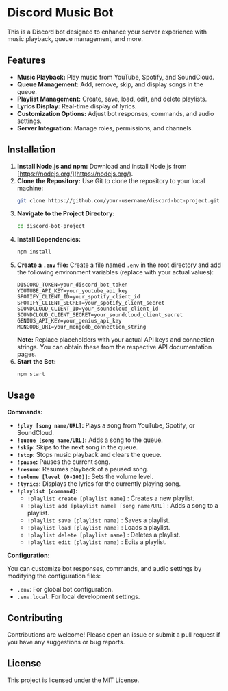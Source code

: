 # Discord Music Bot

This is a Discord bot designed to enhance your server experience with music playback, queue management, and more. 

## Features

- **Music Playback:**  Play music from YouTube, Spotify, and SoundCloud.
- **Queue Management:**  Add, remove, skip, and display songs in the queue.
- **Playlist Management:**  Create, save, load, edit, and delete playlists.
- **Lyrics Display:**  Real-time display of lyrics.
- **Customization Options:**  Adjust bot responses, commands, and audio settings.
- **Server Integration:**  Manage roles, permissions, and channels. 

## Installation

1. **Install Node.js and npm:** Download and install Node.js from [https://nodejs.org/](https://nodejs.org/).
2. **Clone the Repository:**  Use Git to clone the repository to your local machine:
   ```bash
   git clone https://github.com/your-username/discord-bot-project.git
   ```
3. **Navigate to the Project Directory:**
   ```bash
   cd discord-bot-project
   ```
4. **Install Dependencies:**
   ```bash
   npm install
   ```
5. **Create a `.env` file:**  Create a file named `.env` in the root directory and add the following environment variables (replace with your actual values):
   ```
   DISCORD_TOKEN=your_discord_bot_token
   YOUTUBE_API_KEY=your_youtube_api_key
   SPOTIFY_CLIENT_ID=your_spotify_client_id
   SPOTIFY_CLIENT_SECRET=your_spotify_client_secret
   SOUNDCLOUD_CLIENT_ID=your_soundcloud_client_id
   SOUNDCLOUD_CLIENT_SECRET=your_soundcloud_client_secret
   GENIUS_API_KEY=your_genius_api_key
   MONGODB_URI=your_mongodb_connection_string 
   ```
   **Note:** Replace placeholders with your actual API keys and connection strings. You can obtain these from the respective API documentation pages.
6. **Start the Bot:**
   ```bash
   npm start
   ```

## Usage

**Commands:**

- **`!play [song name/URL]`:** Plays a song from YouTube, Spotify, or SoundCloud.
- **`!queue [song name/URL]`:**  Adds a song to the queue.
- **`!skip`:** Skips to the next song in the queue.
- **`!stop`:**  Stops music playback and clears the queue.
- **`!pause`:** Pauses the current song.
- **`!resume`:** Resumes playback of a paused song.
- **`!volume [level (0-100)]`:** Sets the volume level.
- **`!lyrics`:**  Displays the lyrics for the currently playing song.
- **`!playlist [command]`:**  
    - `!playlist create [playlist name]` : Creates a new playlist.
    - `!playlist add [playlist name] [song name/URL]` : Adds a song to a playlist.
    - `!playlist save [playlist name]` : Saves a playlist.
    - `!playlist load [playlist name]` : Loads a playlist.
    - `!playlist delete [playlist name]` : Deletes a playlist.
    - `!playlist edit [playlist name]` : Edits a playlist.

**Configuration:**

You can customize bot responses, commands, and audio settings by modifying the configuration files:
- `.env`:  For global bot configuration.
- `.env.local`: For local development settings.

## Contributing

Contributions are welcome! Please open an issue or submit a pull request if you have any suggestions or bug reports.

## License

This project is licensed under the MIT License.
